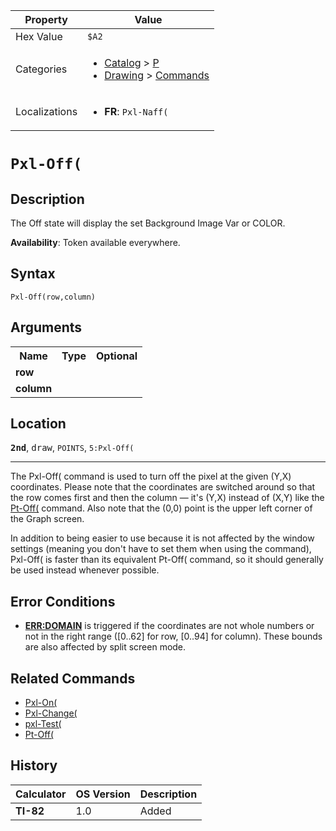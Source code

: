 | Property      | Value |
|---------------|-------|
| Hex Value     | `$A2`|
| Categories    | <ul><li>[Catalog](<../categories/Catalog.md>) > [P](<../categories/Catalog.md#P>)</li><li>[Drawing](<../categories/Drawing.md>) > [Commands](<../categories/Drawing.md#Commands>)</li></ul> |
| Localizations | <ul><li><b>FR</b>: `Pxl-Naff(`</li></ul> |

# `Pxl-Off(`

## Description
The Off state will display the set Background Image Var or COLOR.


<b>Availability</b>: Token available everywhere.

## Syntax
`Pxl-Off(row,column)`

## Arguments
<table>
<tr><th>Name</th><th>Type</th><th>Optional</th></tr>

<tr><td><b>row</b></td><td></td><td></td></tr>

<tr><td><b>column</b></td><td></td><td></td></tr>

</table>

## Location
<tt><kbd><b>2nd</b></kbd></tt>, <kbd>draw</kbd>, `POINTS`, `5:Pxl-Off(`
<hr>

The Pxl-Off( command is used to turn off the pixel at the given (Y,X) coordinates. Please note that the coordinates are switched around so that the row comes first and then the column — it's (Y,X) instead of (X,Y) like the [Pt-Off(](Pt-Off\(.md) command. Also note that the (0,0) point is the upper left corner of the Graph screen.

In addition to being easier to use because it is not affected by the window settings (meaning you don't have to set them when using the command), Pxl-Off( is faster than its equivalent Pt-Off( command, so it should generally be used instead whenever possible.

## Error Conditions

*   **[ERR:DOMAIN](errors#domain)** is triggered if the coordinates are not whole numbers or not in the right range ([0..62] for row, [0..94] for column). These bounds are also affected by split screen mode.

## Related Commands

*   [Pxl-On(](Pxl-On\(.md)
*   [Pxl-Change(](Pxl-Change\(.md)
*   [pxl-Test(](pxl-Test\(.md)
*   [Pt-Off(](Pt-Off\(.md)

## History
| Calculator | OS Version | Description |
|------------|------------|-------------|
| <b>TI-82</b> | 1.0 | Added |


